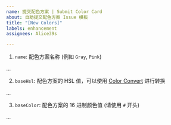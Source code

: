 ```yaml
---
name: 提交配色方案 | Submit Color Card
about: 自助提交配色方案 Issue 模板
title: "[New Colors]"
labels: enhancement
assignees: Alice39s

---
```


1. `name`: 配色方案名称 (例如 `Gray`, `Pink`)

...

2. `baseHsl`: 配色方案的 HSL 值，可以使用 [Color Convert](https://rubenvar.github.io/bulk-color-converter/) 进行转换

...

3. `baseColor`: 配色方案的 16 进制颜色值 (请使用 `#` 开头)

...
